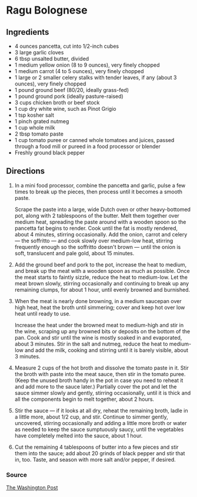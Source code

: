 # Ragu Bolognese

## Ingredients

- 4 ounces pancetta, cut into 1/2-inch cubes
- 3 large garlic cloves
- 6 tbsp unsalted butter, divided
- 1 medium yellow onion (8 to 9 ounces), very finely chopped
- 1 medium carrot (4 to 5 ounces), very finely chopped
- 1 large or 2 smaller celery stalks with tender leaves, if any (about 3
  ounces), very finely chopped
- 1 pound ground beef (80/20, ideally grass-fed)
- 1 pound ground pork (ideally pasture-raised)
- 3 cups chicken broth or beef stock
- 1 cup dry white wine, such as Pinot Grigio
- 1 tsp kosher salt
- 1 pinch grated nutmeg
- 1 cup whole milk
- 2 tbsp tomato paste
- 1 cup tomato puree or canned whole tomatoes and juices, passed through a food
  mill or pureed in a food processor or blender
- Freshly ground black pepper

## Directions

1. In a mini food processor, combine the pancetta and garlic, pulse a few times
   to break up the pieces, then process until it becomes a smooth paste.

   Scrape the paste into a large, wide Dutch oven or other heavy-bottomed pot,
   along with 2 tablespoons of the butter. Melt them together over medium heat,
   spreading the paste around with a wooden spoon so the pancetta fat begins to
   render. Cook until the fat is mostly rendered, about 4 minutes, stirring
   occasionally. Add the onion, carrot and celery — the soffritto — and cook
   slowly over medium-low heat, stirring frequently enough so the soffritto
   doesn't brown — until the onion is soft, translucent and pale gold, about 15
   minutes.

1. Add the ground beef and pork to the pot, increase the heat to medium, and
   break up the meat with a wooden spoon as much as possible. Once the meat
   starts to faintly sizzle, reduce the heat to medium-low. Let the meat brown
   slowly, stirring occasionally and continuing to break up any remaining
   clumps, for about 1 hour, until evenly browned and burnished.

1. When the meat is nearly done browning, in a medium saucepan over high heat,
   heat the broth until simmering; cover and keep hot over low heat until
   ready to use.

   Increase the heat under the browned meat to medium-high and stir in the
   wine, scraping up any browned bits or deposits on the bottom of the pan.
   Cook and stir until the wine is mostly soaked in and evaporated, about 3
   minutes. Stir in the salt and nutmeg, reduce the heat to medium-low and add
   the milk, cooking and stirring until it is barely visible, about 3 minutes.

1. Measure 2 cups of the hot broth and dissolve the tomato paste in it. Stir
   the broth with paste into the meat sauce, then stir in the tomato puree.
   (Keep the unused broth handy in the pot in case you need to reheat it and
   add more to the sauce later.) Partially cover the pot and let the sauce
   simmer slowly and gently, stirring occasionally, until it is thick and all
   the components begin to melt together, about 2 hours.

1. Stir the sauce — if it looks at all dry, reheat the remaining broth, ladle
   in a little more, about 1/2 cup, and stir. Continue to simmer gently,
   uncovered, stirring occasionally and adding a little more broth or water as
   needed to keep the sauce sumptuously saucy, until the vegetables have
   completely melted into the sauce, about 1 hour.

1. Cut the remaining 4 tablespoons of butter into a few pieces and stir them
   into the sauce; add about 20 grinds of black pepper and stir that in, too.
   Taste, and season with more salt and/or pepper, if desired.

### Source

[The Washington Post](https://www.washingtonpost.com/food/2021/04/06/ragu-bolognese-recipe/)
